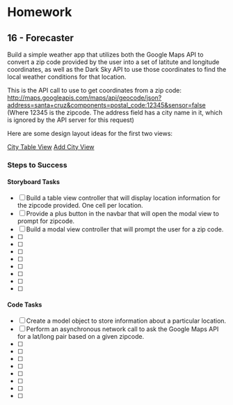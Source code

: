 # Homework

## 16 - Forecaster

Build a simple weather app that utilizes both the Google Maps API to convert a zip code provided by the user into a set of latitute and longitude coordinates, as well as the Dark Sky API to use those coordinates to find the local weather conditions for that location.

This is the API call to use to get coordinates from a zip code:
http://maps.googleapis.com/maps/api/geocode/json?address=santa+cruz&components=postal_code:12345&sensor=false
(Where 12345 is the zipcode. The address field has a city name in it, which is ignored by the API server for this request)

Here are some design layout ideas for the first two views:

[City Table View](https://github.com/TheIronYard--Orlando/iOS--2015--SPRING/blob/master/Homework/16%20--%20Forecaster/CityTableView.png)
[Add City View](https://github.com/TheIronYard--Orlando/iOS--2015--SPRING/blob/master/Homework/16%20--%20Forecaster/AddCityView.png)

### Steps to Success

#### Storyboard Tasks

* [ ] Build a table view controller that will display location information for the zipcode provided. One cell per location.
* [ ] Provide a plus button in the navbar that will open the modal view to prompt for zipcode. 
* [ ] Build a modal view controller that will prompt the user for a zip code.
* [ ] 
* [ ]
* [ ]
* [ ]
* [ ]
* [ ]
* [ ]
* [ ]

#### Code Tasks

* [ ] Create a model object to store information about a particular location.
* [ ] Perform an asynchronous network call to ask the Google Maps API for a lat/long pair based on a given zipcode.
* [ ] 
* [ ]
* [ ]
* [ ]
* [ ]
* [ ]
* [ ]
* [ ]
